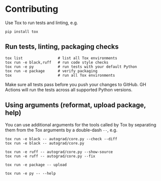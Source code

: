 # Contributing

Use Tox to run tests and linting, e.g.

```shell
pip install tox
```

## Run tests, linting, packaging checks

```shell
tox list                # list all Tox environments
tox run -e black,ruff   # run code style checks
tox run -e py           # run tests with your default Python
tox run -e package      # verify packaging
tox                     # run all Tox environments
```

Make sure all tests pass before you push your changes to GitHub.
GH Actions will run the tests across all supported Python versions.

## Using arguments (reformat, upload package, help)

You can use additional arguments for the tools called by Tox by
separating them from the Tox arguments by a double-dash `--`, e.g.

```shell
tox run -e black -- autograd/core.py --check --diff
tox run -e black -- autograd/core.py
```

```shell
tox run -e ruff -- autograd/core.py --show-source
tox run -e ruff -- autograd/core.py --fix
```

```shell
tox run -e package -- upload
```

```shell
tox run -e py -- --help
```
